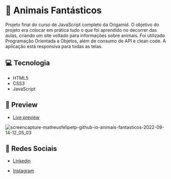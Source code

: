 # 🦁 Animais Fantásticos
Projeto final do curso de JavaScript completo da Origamid. O objetivo do projeto era colocar em prática tudo o que foi aprendido no decorrer das aulas, criando um site voltado para informações sobre animais. Foi utilizado Programação Orientada a Objetos, além de consumo de API e clean code. A aplicação está responsiva para todas as telas.

## 💻 Tecnologia
- HTML5
- CSS3
- JavaScript

## 🎨 Preview

- <a href="https://matheusfelipetp.github.io/animais-fantasticos/">Live preview</a>

![screencapture-matheusfelipetp-github-io-animais-fantasticos-2022-09-14-12_05_03](https://user-images.githubusercontent.com/102761014/190192188-6cbfe440-24c0-42bf-b257-10791b683d04.png)

## 📱 Redes Sociais
- [Linkedin](https://www.linkedin.com/in/matheusfelipetp/)

- [Instagram](https://www.instagram.com/matheusfelipetp/)
